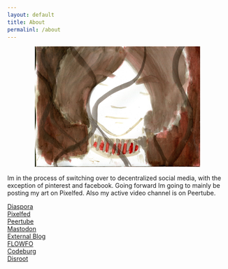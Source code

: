 ```yaml
---
layout: default
title: About
permalinl: /about
---
```

<center>
  <img src="https://raw.githubusercontent.com/LWFlouisa/VampirePortfolio/main/assets/gallery/epilogue059.jpg" width="75%">
</center>

Im in the process of switching over to decentralized social media, with the exception of pinterest and facebook. Going forward Im going to mainly be posting my art on Pixelfed. Also my active video channel is on Peertube.

[Diaspora](https://diasp.org/u/lwflouisa)<br />
[Pixelfed](https://pixelfed.de/LWFlouisa)<br />
[Peertube](https://video.ploud.jp/c/mytalkshow/videos?languageOneOf=en&s=2)<br />
[Mastodon](https://pawoo.net/web/accounts/1287123)<br />
<a href="https://fediverse.blog/~/ExternalBlog/atom.xml">External Blog</a><br />
<a href="https://flowfo.me/profile/SRWeaver#artworks">FLOWFO</a><br />
[Codeburg](https://codeberg.org/LWFlouisa)<br />
[Disroot](https://git.disroot.org/LWFlouisa)
